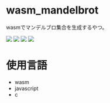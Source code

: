 # wasm_mandelbrot

wasmでマンデルブロ集合を生成するやつ。

![](https://i.imgur.com/SC03TVT.png)
![](https://i.imgur.com/V0KAHfn.png)
![](https://i.imgur.com/MrfMrzL.png)
![](https://i.imgur.com/10x2NXp.png)

# 使用言語
- wasm
- javascript
- c
